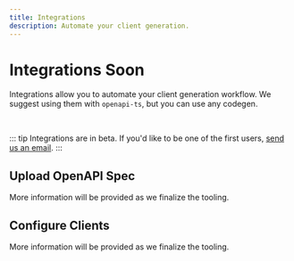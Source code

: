 ```yaml
---
title: Integrations
description: Automate your client generation.
---
```


# Integrations <span class="soon">Soon</span>

Integrations allow you to automate your client generation workflow. We suggest using them with `openapi-ts`, but you can use any codegen.

<br/>

::: tip
Integrations are in beta. If you'd like to be one of the first users, [send us an email](mailto:lmenus@lmen.us).
:::

## Upload OpenAPI Spec

More information will be provided as we finalize the tooling.

## Configure Clients

More information will be provided as we finalize the tooling.
